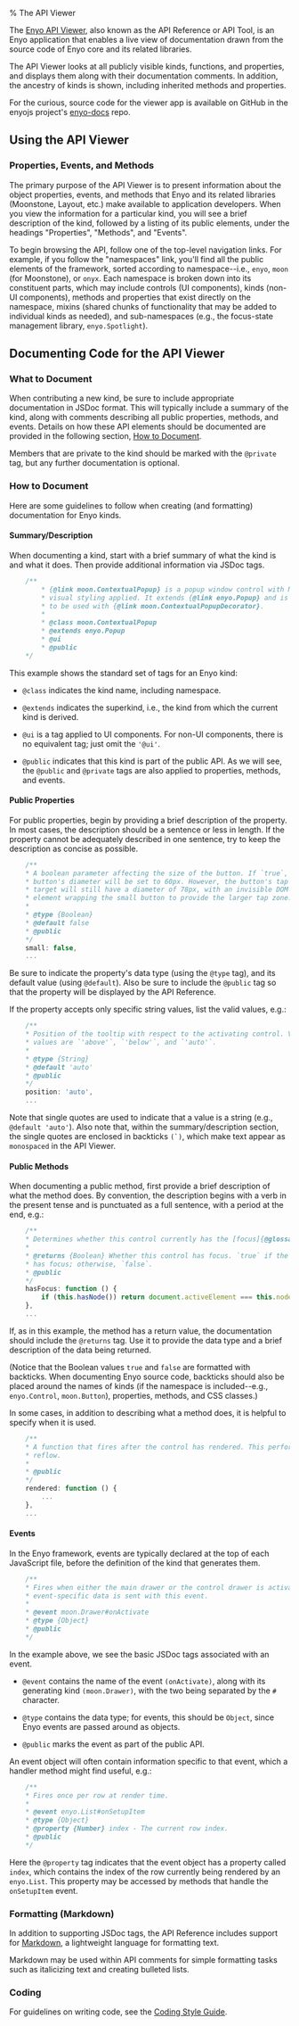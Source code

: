 % The API Viewer

The [Enyo API Viewer](http://enyojs.com/api), also known as the API Reference or
API Tool, is an Enyo application that enables a live view of documentation drawn
from the source code of Enyo core and its related libraries.

The API Viewer looks at all publicly visible kinds, functions, and properties,
and displays them along with their documentation comments.  In addition, the
ancestry of kinds is shown, including inherited methods and properties.

For the curious, source code for the viewer app is available on GitHub in the
enyojs project's [enyo-docs](https://github.com/enyojs/enyo-docs) repo.

## Using the API Viewer

### Properties, Events, and Methods

The primary purpose of the API Viewer is to present information about the
object properties, events, and methods that Enyo and its related libraries
(Moonstone, Layout, etc.) make available to application developers.  When you
view the information for a particular kind, you will see a brief description of
the kind, followed by a listing of its public elements, under the headings
"Properties", "Methods", and "Events".

To begin browsing the API, follow one of the top-level navigation links.  For
example, if you follow the "namespaces" link, you'll find all the public
elements of the framework, sorted according to namespace--i.e., `enyo`, `moon`
(for Moonstone), or `onyx`.  Each namespace is broken down into its constituent
parts, which may include controls (UI components), kinds (non-UI components),
methods and properties that exist directly on the namespace, mixins (shared
chunks of functionality that may be added to individual kinds as needed), and
sub-namespaces (e.g., the focus-state management library, `enyo.Spotlight`).

## Documenting Code for the API Viewer

### What to Document

When contributing a new kind, be sure to include appropriate documentation in
JSDoc format.  This will typically include a summary of the kind, along with
comments describing all public properties, methods, and events.  Details on how
these API elements should be documented are provided in the following section,
[How to Document](#how-to-document).

Members that are private to the kind should be marked with the `@private` tag,
but any further documentation is optional.

### How to Document

Here are some guidelines to follow when creating (and formatting) documentation
for Enyo kinds.

#### Summary/Description

When documenting a kind, start with a brief summary of what the kind is and what
it does.  Then provide additional information via JSDoc tags.

```javascript
    /**
        * {@link moon.ContextualPopup} is a popup window control with Moonstone
        * visual styling applied. It extends {@link enyo.Popup} and is designed
        * to be used with {@link moon.ContextualPopupDecorator}.
        *
        * @class moon.ContextualPopup
        * @extends enyo.Popup
        * @ui
        * @public
    */
```

This example shows the standard set of tags for an Enyo kind:

* `@class` indicates the kind name, including namespace.

* `@extends` indicates the superkind, i.e., the kind from which the current kind
    is derived.

* `@ui` is a tag applied to UI components.  For non-UI components, there is no
    equivalent tag; just omit the `'@ui'`.

* `@public` indicates that this kind is part of the public API.  As we will see,
    the `@public` and `@private` tags are also applied to properties, methods,
    and events.

#### Public Properties

For public properties, begin by providing a brief description of the property.
In most cases, the description should be a sentence or less in length.  If the
property cannot be adequately described in one sentence, try to keep the
description as concise as possible.

```javascript
    /**
    * A boolean parameter affecting the size of the button. If `true`, the
    * button's diameter will be set to 60px. However, the button's tap
    * target will still have a diameter of 78px, with an invisible DOM
    * element wrapping the small button to provide the larger tap zone.
    *
    * @type {Boolean}
    * @default false
    * @public
    */
    small: false,
    ...
```

Be sure to indicate the property's data type (using the `@type` tag), and its
default value (using `@default`).  Also be sure to include the `@public` tag so
that the property will be displayed by the API Reference.

If the property accepts only specific string values, list the valid values, e.g.:

```javascript
    /**
    * Position of the tooltip with respect to the activating control. Valid
    * values are `'above'`, `'below'`, and `'auto'`.
    *
    * @type {String}
    * @default 'auto'
    * @public
    */
    position: 'auto',
    ...
```

Note that single quotes are used to indicate that a value is a string (e.g.,
`@default 'auto'`).  Also note that, within the summary/description section, the
single quotes are enclosed in backticks ``(`)``, which make text appear as
`monospaced` in the API Viewer.

#### Public Methods

When documenting a public method, first provide a brief description of what the
method does.  By convention, the description begins with a verb in the present
tense and is punctuated as a full sentence, with a period at the end, e.g.:

```javascript
    /**
    * Determines whether this control currently has the [focus]{@glossary focus}.
    *
    * @returns {Boolean} Whether this control has focus. `true` if the control
    * has focus; otherwise, `false`.
    * @public
    */
    hasFocus: function () {
        if (this.hasNode()) return document.activeElement === this.node;
    },
    ...
```

If, as in this example, the method has a return value, the documentation should
include the `@returns` tag.  Use it to provide the data type and a brief
description of the data being returned.

(Notice that the Boolean values `true` and `false` are formatted with backticks.
When documenting Enyo source code, backticks should also be placed around the
names of kinds (if the namespace is included--e.g., `enyo.Control`,
`moon.Button`), properties, methods, and CSS classes.)

In some cases, in addition to describing what a method does, it is helpful to
specify when it is used.

```javascript
    /**
    * A function that fires after the control has rendered. This performs a
    * reflow.
    *
    * @public
    */
    rendered: function () {
        ...
    },
    ...
```

#### Events

In the Enyo framework, events are typically declared at the top of each
JavaScript file, before the definition of the kind that generates them.

```javascript
    /**
    * Fires when either the main drawer or the control drawer is activated. No
    * event-specific data is sent with this event.
    *
    * @event moon.Drawer#onActivate
    * @type {Object}
    * @public
    */
```

In the example above, we see the basic JSDoc tags associated with an event.

* `@event` contains the name of the event `(onActivate)`, along with its
    generating kind `(moon.Drawer)`, with the two being separated by the `#`
    character.

* `@type` contains the data type; for events, this should be `Object`, since
    Enyo events are passed around as objects.

* `@public` marks the event as part of the public API.

An event object will often contain information specific to that event, which a
handler method might find useful, e.g.:

```javascript
    /**
    * Fires once per row at render time.
    *
    * @event enyo.List#onSetupItem
    * @type {Object}
    * @property {Number} index - The current row index.
    * @public
    */
```

Here the `@property` tag indicates that the event object has a property called
`index`, which contains the index of the row currently being rendered by an
`enyo.List`.  This property may be accessed by methods that handle the
`onSetupItem` event.

### Formatting (Markdown)

In addition to supporting JSDoc tags, the API Reference includes support for
[Markdown](http://daringfireball.net/projects/markdown/), a lightweight
language for formatting text.

Markdown may be used within API comments for simple formatting tasks such as
italicizing text and creating bulleted lists.

### Coding

For guidelines on writing code, see the [Coding Style Guide](style-guide.html).
